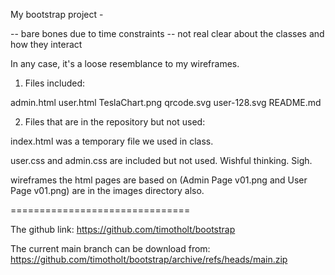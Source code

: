 My bootstrap project -

-- bare bones due to time constraints
-- not real clear about the classes and how they interact 

In any case, it's a loose resemblance to my wireframes.

1. Files included:

admin.html
user.html
TeslaChart.png
qrcode.svg
user-128.svg
README.md

2. Files that are in the repository but not used:

index.html was a temporary file we used in class.

user.css and admin.css are included but not used.  Wishful thinking.  Sigh.

wireframes the html pages are based on (Admin Page v01.png and User Page v01.png) are in the images directory also.

===============================

The github link: https://github.com/timotholt/bootstrap

The current main branch can be download from: https://github.com/timotholt/bootstrap/archive/refs/heads/main.zip
